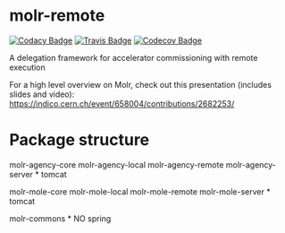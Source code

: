 # molr-remote

[![Codacy Badge](https://api.codacy.com/project/badge/Grade/0158f5fd2de44a3db54f387096a4476a)](https://app.codacy.com/app/yassine-kr/molr-remote?utm_source=github.com&utm_medium=referral&utm_content=molr/molr-remote&utm_campaign=badger)
[![Travis Badge](https://travis-ci.org/molr/molr-remote.svg?branch=master)](https://travis-ci.org/molr/molr-remote)
[![Codecov Badge](https://codecov.io/gh/molr/molr-remote/branch/master/graph/badge.svg)](https://codecov.io/gh/molr/molr-remote/branch/master)


A delegation framework for accelerator commissioning with remote execution

For a high level overview on Molr, check out this presentation (includes slides and video): https://indico.cern.ch/event/658004/contributions/2682253/


# Package structure

molr-agency-core
molr-agency-local
molr-agency-remote
molr-agency-server
    * tomcat

molr-mole-core
molr-mole-local
molr-mole-remote
molr-mole-server
    * tomcat

molr-commons
    * NO spring